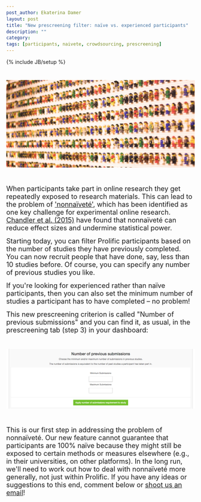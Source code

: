```yaml
---
post_author: Ekaterina Damer
layout: post
title: "New prescreening filter: naïve vs. experienced participants"
description: ""
category: 
tags: [participants, naivete, crowdsourcing, prescreening]
---
```

{% include JB/setup %}

<div class="row">
	<div class="col-md-12">
 		<img class="img-responsive col-md-14" style="display: block;margin-left: auto;margin-right: auto;margin-top:40px;margin-bottom:15px;" src="/assets/img/lego-crowd.jpg">
	 </div>
</div>
<br>
<p><font size="4">When participants take part in online research they get repeatedly exposed to research materials. This can lead to the problem of <a href="
http://link.springer.com/article/10.3758/s13428-013-0365-7">'nonnaïveté'</a>, which has been identified as one key challenge for experimental online research. <a href="http://pss.sagepub.com/content/26/7/1131.short">Chandler et al. (2015)</a> have found that nonnaïveté can reduce effect sizes and undermine statistical power.</font></p> 

<p><font size="4">Starting today, you can filter Prolific participants based on the number of studies they have previously completed. You can now recruit people that have done, say, less than 10 studies before. Of course, you can specify any number of previous studies you like.</font></p> 

<p><font size="4">If you're looking for experienced rather than naïve participants, then you can also set the minimum number of studies a participant has to have completed – no problem!</font></p>

<p><font size="4">This new prescreening criterion is called "Number of previous submissions" and you can find it, as usual, in the prescreening tab (step 3) in your dashboard:</font></p>

<div class="row">
	<div class="col-md-14">
 		<img class="img-responsive col-md-12" style="display: block;margin-left: auto;margin-right: auto;margin-top:40px;margin-bottom:15px;" src="/assets/img/number-of-previous-submissions.png">
	 </div>
</div>
<br>
<p><font size="4">This is our first step in addressing the problem of nonnaïveté. Our new feature cannot guarantee that participants are 100% naïve because they might still be exposed to certain methods or measures elsewhere (e.g., in their universities, on other platforms). In the long run, we'll need to work out how to deal with nonnaïveté more generally, not just within Prolific. If you have any ideas or suggestions to this end, comment below or <a href="mailto:info@prolificacademic.co.uk">shoot us an email</a>!</font></p>

